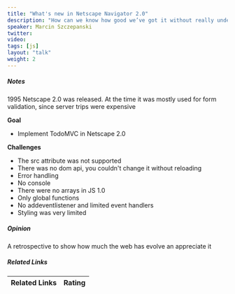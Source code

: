 ```yaml
---
title: "What's new in Netscape Navigator 2.0"
description: "How can we know how good we’ve got it without really understanding how good we used to have it? JavaScript was first released with Netscape Navigator 2.0 in September 1995 - can an application from today exist in the browsers of yesterday? Just how different was the development experience then compared to now? Is it feasible to implement a modern Web application in the browser that pioneered client-side development? What would code from 1995 look like rewritten with today’s JavaScript?"
speaker: Marcin Szczepanski
twitter: 
video:
tags: [js]
layout: "talk"
weight: 2
---
```


<article id="1">

##### Notes

1995 Netscape 2.0 was released. At the time it was mostly used for form validation, since server trips were expensive

**Goal**
- Implement TodoMVC in Netscape 2.0

**Challenges**
- The src attribute was not supported
- There was no dom api, you couldn't change it without reloading
- Error handling
- No console
- There were no arrays in JS 1.0
- Only global functions
- No addeventlistener and limited event handlers
- Styling was very limited

</article>

<article id="2">

##### Opinion

A retrospective to show how much the web has evolve an appreciate it

</article>

<article id="3">

##### Related Links

Related Links | Rating
--- | ---

</article>